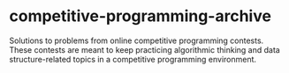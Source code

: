 # competitive-programming-archive
Solutions to problems from online competitive programming contests. These contests are meant to keep practicing algorithmic thinking and data structure-related topics in a competitive programming environment. 
